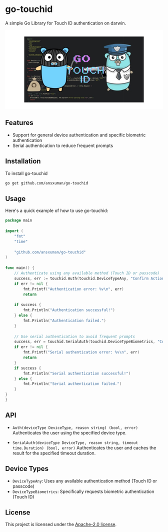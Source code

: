 # go-touchid
A simple Go Library for Touch ID authentication on darwin.

![Github Banner](GO_Touch_ID.png)

## Features

- Support for general device authentication and specific biometric authentication
- Serial authentication to reduce frequent prompts

## Installation

To install go-touchid

```bash
go get github.com/ansxuman/go-touchid
```

## Usage

Here's a quick example of how to use go-touchid:

```go
package main

import (
	"fmt"
	"time"

	"github.com/ansxuman/go-touchid"
)

func main() {
	// Authenticate using any available method (Touch ID or passcode)
	success, err := touchid.Auth(touchid.DeviceTypeAny, "Confirm Action")
	if err != nil {
		fmt.Printf("Authentication error: %v\n", err)
		return
	
	if success {
		fmt.Println("Authentication successful!")
	} else {
		fmt.Println("Authentication failed.")
	}

	// Use serial authentication to avoid frequent prompts
	success, err = touchid.SerialAuth(touchid.DeviceTypeBiometrics, "Confirm Action", 30*time.Second)	
	if err != nil {
		fmt.Printf("Serial authentication error: %v\n", err)
		return
	}
	if success {
		fmt.Println("Serial authentication successful!")
	} else {
		fmt.Println("Serial authentication failed.")
	}
}
}
```

## API

- `Auth(deviceType DeviceType, reason string) (bool, error)`
  Authenticates the user using the specified device type.

- `SerialAuth(deviceType DeviceType, reason string, timeout time.Duration) (bool, error)`
  Authenticates the user and caches the result for the specified timeout duration.

## Device Types

- `DeviceTypeAny`: Uses any available authentication method (Touch ID or passcode)
- `DeviceTypeBiometrics`: Specifically requests biometric authentication (Touch ID)

## License

This project is licensed under the [Apache-2.0 license](LICENSE).
